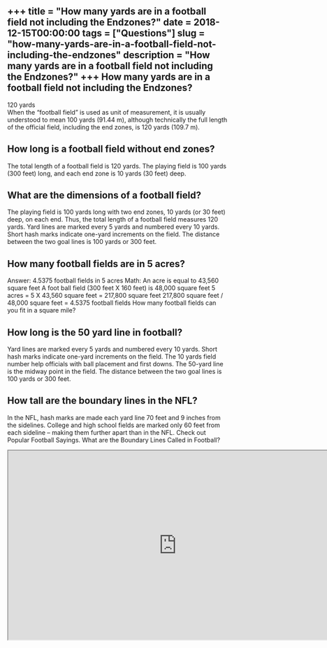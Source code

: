+++
title = "How many yards are in a football field not including the Endzones?"
date = 2018-12-15T00:00:00
tags = ["Questions"]
slug = "how-many-yards-are-in-a-football-field-not-including-the-endzones"
description = "How many yards are in a football field not including the Endzones?"
+++
How many yards are in a football field not including the Endzones?
------------------------------------------------------------------

120 yards  
When the “football field” is used as unit of measurement, it is usually understood to mean 100 yards (91.44 m), although technically the full length of the official field, including the end zones, is 120 yards (109.7 m).

How long is a football field without end zones?
-----------------------------------------------

The total length of a football field is 120 yards. The playing field is 100 yards (300 feet) long, and each end zone is 10 yards (30 feet) deep.

What are the dimensions of a football field?
--------------------------------------------

The playing field is 100 yards long with two end zones, 10 yards (or 30 feet) deep, on each end. Thus, the total length of a football field measures 120 yards. Yard lines are marked every 5 yards and numbered every 10 yards. Short hash marks indicate one-yard increments on the field. The distance between the two goal lines is 100 yards or 300 feet.

How many football fields are in 5 acres?
----------------------------------------

Answer: 4.5375 football fields in 5 acres Math: An acre is equal to 43,560 square feet A foot ball field (300 feet X 160 feet) is 48,000 square feet 5 acres = 5 X 43,560 square feet = 217,800 square feet 217,800 square feet / 48,000 square feet = 4.5375 football fields How many football fields can you fit in a square mile?

How long is the 50 yard line in football?
-----------------------------------------

Yard lines are marked every 5 yards and numbered every 10 yards. Short hash marks indicate one-yard increments on the field. The 10 yards field number help officials with ball placement and first downs. The 50-yard line is the midway point in the field. The distance between the two goal lines is 100 yards or 300 feet.

How tall are the boundary lines in the NFL?
-------------------------------------------

In the NFL, hash marks are made each yard line 70 feet and 9 inches from the sidelines. College and high school fields are marked only 60 feet from each sideline – making them further apart than in the NFL. Check out Popular Football Sayings. What are the Boundary Lines Called in Football?

<iframe allow="accelerometer; autoplay; clipboard-write; encrypted-media; gyroscope; picture-in-picture" allowfullscreen="" class="__youtube_prefs__  epyt-is-override  no-lazyload" data-no-lazy="1" data-origheight="433" data-origwidth="770" data-skipgform_ajax_framebjll="" height="433" id="_ytid_56105" loading="lazy" src="https://www.youtube.com/embed/ycQt9TzAtCo?enablejsapi=1&autoplay=0&cc_load_policy=0&cc_lang_pref=&iv_load_policy=1&loop=0&modestbranding=0&rel=1&fs=1&playsinline=0&autohide=2&theme=dark&color=red&controls=1&" title="YouTube player" width="770"></iframe>